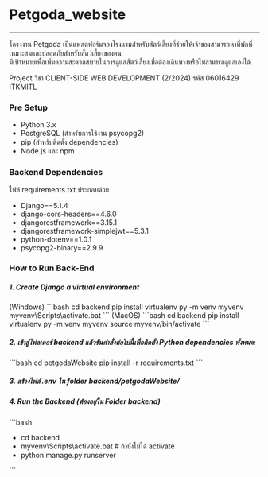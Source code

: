 <h1>Petgoda_website</h1>
<hr>
<p>
  โครงงาน Petgoda เป็นแพลตฟอร์มจองโรงแรมสำหรับสัตว์เลี้ยงที่ช่วยให้เจ้าของสามารถหาที่พักที่เหมาะสมและปลอดภัยสำหรับสัตว์เลี้ยงของตน <br>
  มีเป้าหมายเพื่อเพิ่มความสะดวกสบายในการดูแลสัตว์เลี้ยงเมื่อต้องเดินทางหรือไม่สามารถดูแลเองได้
</p>
<p>Project วิชา CLIENT-SIDE WEB DEVELOPMENT (2/2024) รหัส 06016429 ITKMITL</p>

<h3>Pre Setup</h3>
<ul>
  <li>Python 3.x</li>
  <li>PostgreSQL (สำหรับการใช้งาน psycopg2)</li>
  <li>pip (สำหรับติดตั้ง dependencies)</li>
  <li>Node.js และ npm</li>
</ul>

<h3>Backend Dependencies</h3>
<p>ไฟล์ requirements.txt ประกอบด้วย</p>
<ul>
  <li>Django==5.1.4</li>
  <li>django-cors-headers==4.6.0</li>
  <li>djangorestframework==3.15.1</li>
  <li>djangorestframework-simplejwt==5.3.1</li>
  <li>python-dotenv==1.0.1</li>
  <li>psycopg2-binary==2.9.9</li>
</ul>

<h3>How to Run Back-End</h3>
<h5>1. Create Django a virtual environment</h5>
(Windows)
```bash
cd backend
pip install virtualenv
py -m venv myvenv
myvenv\Scripts\activate.bat
```
(MacOS)
```bash
cd backend
pip install virtualenv
py -m venv myvenv
source myvenv/bin/activate
```
<h5>2. เข้าสู่โฟลเดอร์ backend แล้วรันคำสั่งต่อไปนี้เพื่อติดตั้ง Python dependencies ทั้งหมด:</h5>
```bash
cd petgodaWebsite
pip install -r requirements.txt
```
<h5>3. สร้างไฟล์ .env ใน folder backend/petgodaWebsite/</h5>
<h5>4. Run the Backend (ต้องอยู่ใน Folder backend)</h5>
```bash
<ul>
  <li>cd backend</li>
  <li>myvenv\Scripts\activate.bat # ถ้ายังไม่ได้ activate</li>
  <li>python manage.py runserver</li>
</ul>
```
